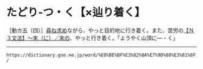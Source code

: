 # たどり‐つ・く【×辿り着く】

［動カ五（四）］[尋ね](%E3%81%9F%E3%81%9A%E3%81%AD%E3%82%8B%EF%BC%88%E5%B0%8B%E3%81%AD%E3%82%8B%EF%BC%8F%E8%A8%8A%E3%81%AD%E3%82%8B%EF%BC%89.md)[求め](もとめる（求める）)ながら、やっと目的地に行き着く。また、苦労の[【Ｎ３文法】～末（に）／末の](%E3%80%90%EF%BC%AE%EF%BC%93%E6%96%87%E6%B3%95%E3%80%91%EF%BD%9E%E6%9C%AB%EF%BC%88%E3%81%AB%EF%BC%89%EF%BC%8F%E6%9C%AB%E3%81%AE.md)、やっと行き着く。「ようやく山頂に―・く」

---
`https://dictionary.goo.ne.jp/word/%E8%BE%BF%E3%82%8A%E7%9D%80%E3%81%8F/`